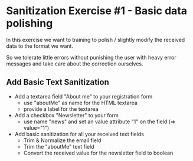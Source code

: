 # Sanitization Exercise #1 - Basic data polishing

In this exercise we want to training to polish / slightly modify the received data to the format we want.

So we tolerate little errors without punishing the user with heavy error messages and take care about the correction ourselves.

## Add Basic Text Sanitization

* Add a textarea field "About me" to your registration form
    * use "aboutMe" as name for the HTML textarea
    * provide a label for the textarea
* Add a checkbox "Newsletter" to your form
    * use name "news" and set an value attribute "1" on the field (=> value="1")
* Add basic sanitization for all your received text fields
    * Trim & Normalize the email field
    * Trim the "aboutMe" text field
    * Convert the received value for the newsletter field to boolean

